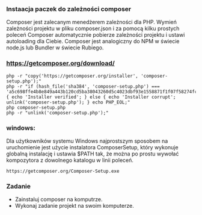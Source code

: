 
### Instaacja paczek do zależności composer

Composer jest zalecanym menedżerem zależności dla PHP. Wymień zależności projektu w pliku composer.json i za pomocą kilku prostych poleceń Composer automatycznie pobierze zależności projektu i ustawi autoloading dla Ciebie. Composer jest analogiczny do NPM w świecie node.js lub Bundler w świecie Rubiego.


### https://getcomposer.org/download/


```
php -r "copy('https://getcomposer.org/installer', 'composer-setup.php');"
php -r "if (hash_file('sha384', 'composer-setup.php') === 'a5c698ffe4b8e849a443b120cd5ba38043260d5c4023dbf93e1558871f1f07f58274fc6f4c93bcfd858c6bd0775cd8d1') { echo 'Installer verified'; } else { echo 'Installer corrupt'; unlink('composer-setup.php'); } echo PHP_EOL;"
php composer-setup.php
php -r "unlink('composer-setup.php');"

```
### windows:

Dla użytkowników systemu Windows najprostszym sposobem na uruchomienie jest użycie instalatora ComposerSetup, który wykonuje globalną instalację i ustawia $PATH tak, że można po prostu wywołać kompozytora z dowolnego katalogu w linii poleceń.

```https://getcomposer.org/Composer-Setup.exe```


### Zadanie
* Zainstaluj composer na komputrze. 
* Wykonaj zadanie projekt na swoim komputerze.